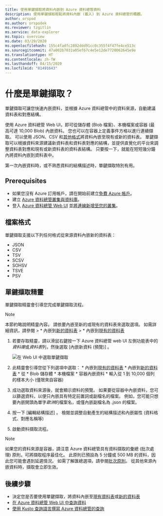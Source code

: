 ```yaml
---
title: 使用單鍵擷取將資料內嵌到 Azure 資料總管資料
description: 使用單鍵擷取輕鬆將資料內嵌 (載入) 到 Azure 資料總管的概觀。
author: orspod
ms.author: orspodek
ms.reviewer: tzgitlin
ms.service: data-explorer
ms.topic: overview
ms.date: 03/29/2020
ms.openlocfilehash: 155c4fadfc2892ddd91cc0c355f4f47fe4ce513c
ms.sourcegitcommit: 47a002b7032a05ef67c4e5e12de7720062645e9e
ms.translationtype: HT
ms.contentlocale: zh-TW
ms.lasthandoff: 04/15/2020
ms.locfileid: "81491643"
---
```

# <a name="what-is-one-click-ingestion"></a>什麼是單鍵擷取？ 

單鍵擷取可讓您快速內嵌資料，並根據 Azure 資料總管中的資料來源，自動建議資料表和對應結構。 

使用 Azure 資料總管 Web UI，即可從儲存體 (Blob 檔案)、本機檔案或容器 (最高可達 10,000 Blob) 內嵌資料。 您也可以在容器上定義事件方格以進行連續擷取。 可以使用 JSON、CSV 和[其他格式](#file-formats)將資料內嵌至現有或新的資料表。 單鍵擷取可以根據資料來源建議新資料表和資料表對應的結構，並提供直覺化的平台來調整資料表對應和現有或新資料表的資料表結構。 只要按一下，就能在短短幾分鐘內將資料內嵌到資料表中。

第一次內嵌資料時，或不熟悉資料的結構描述時，單鍵擷取特別有用。

## <a name="prerequisites"></a>Prerequisites

* 如果您沒有 Azure 訂用帳戶，請在開始前建立[免費 Azure 帳戶](https://azure.microsoft.com/free/)。
* 建立 [Azure 資料總管叢集與資料庫](create-cluster-database-portal.md)。
* 登入 [Azure 資料總管 Web UI](https://dataexplorer.azure.com/) 並[將連線新增至您的叢集](/azure/data-explorer/web-query-data#add-clusters)。

## <a name="file-formats"></a>檔案格式

單鍵擷取支援以下列任何格式從來源資料內嵌新的資料表：
* JSON
* CSV
* TSV
* SCSV
* SOHSV
* TSVE
* PSV

## <a name="one-click-ingestion-wizard"></a>單鍵擷取精靈

單鍵擷取精靈會引導您完成單鍵擷取流程。 

> [!Note]
> 本節約略說明精靈內容。 請依要內嵌至新的或現有的資料表來選取選項。 如需詳細資訊，請參閱
    > * 內嵌到[新的資料表](one-click-ingestion-new-table.md)
    > * 內嵌到[現有的資料表](one-click-ingestion-existing-table.md) 
    
1. 若要存取精靈，請以滑鼠右鍵按一下 Azure 資料總管 web UI 左側功能表中的*資料庫*或*資料表*列，然後選取 [內嵌新資料 (預覽)]  。

    ![在 Web UI 中選取單鍵擷取](media/ingest-data-one-click/one-click-ingestion-in-webui.png)   

1. 此精靈會引導您從下列選項中選取：
       * 內嵌到[現有的資料表](one-click-ingestion-existing-table.md)
       * 內嵌到[新的資料表](one-click-ingestion-new-table.md)
       * 從 * Blob 儲存體 * 本機檔案 * 容器內嵌資料
       * 輸入從 1 到 10,000 個列的樣本大小 (僅限來自容器)
       
1. 成功選取資料來源後，就會顯示資料的預覽。 
    如果要從容器中內嵌資料，您可以篩選資料，以便只內嵌具有特定前置詞或副檔名的檔案。 例如，您可能只想要內嵌開頭為單字*歐洲*的檔案名，或僅內嵌副檔名為 .json  的檔案。 

1. 按一下 [編輯結構描述]  。 檢閱並調整自動產生的結構描述和內嵌屬性 (資料格式、對應名稱等)

1. 啟動資料擷取流程。

> [!Note]
> 如果您的資料來源是容器，請注意 Azure 資料總管具有資料擷取的彙總 (批次處理) 原則，可將擷取程序最佳化。 此原則已預設為 5 分鐘或 500 MB 的資料，因此您可能會遇到延遲情況。 如需了解匯總選項，請參閱[批次原則](kusto/management/batchingpolicy.md)。 從其他來源內嵌資料時，擷取會立即生效。

## <a name="next-steps"></a>後續步驟

* 決定您是否要使用單鍵擷取，將資料內嵌至[現有資料表](one-click-ingestion-existing-table.md)或[新的資料表](one-click-ingestion-new-table.md)
* [在 Azure 資料總管 Web UI 中查詢資料](/azure/data-explorer/web-query-data)
* [使用 Kusto 查詢語言撰寫 Azure 資料總管的查詢](/azure/data-explorer/write-queries)
